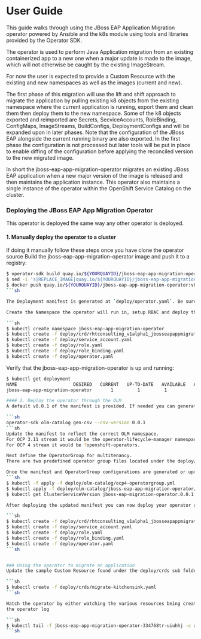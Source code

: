 # User Guide

This guide walks through using the JBoss EAP Application Migration operator 
powered by Ansible and the k8s module using tools and libraries provided by the Operator SDK.

The operator is used to perform Java Application migration from an existing containerized app
to a new one when a major update is made to the image, which will not otherwise be caught by the 
existing ImageStream. 

For now the user is expected to provide a Custom Resource with the existing and new namespaces 
as well as the images (current and new).

The first phase of this migration will use the lift and shift approach to migrate the application
by pulling existing k8 objects from the existing namespace where the current application is running,
export them and clean them then deploy them to the new namespace. 
Some of the k8 objects exported and reimported are Secrets, SecviceAccounts, RoleBinding, ConfigMaps,
ImageStreams, BuildConfigs, DeploymentConfigs and will be expanded upon in later phases. 
Note that the configuration of the JBoss EAP alongside the current running binary are also exported.
In the first phase the configuration is not processed but later tools will be put in place to enable
diffing of the configuration before applying the reconciled version to the new migrated image.

In short the jboss-eap-app-migration-operator migrates an existing JBoss EAP application when a new 
major version of the image is released and then maintains the application instance.
This operator also maintains a single instance of the operator within the OpenShift Service Catalog on the cluster.


### Deploying the JBoss EAP App Migration Operator
This operator is deployed the same way any other operator is deployed. 
#### 1. Manually deploy the operator to a cluster
If doing it manually follow these steps once you have clone the operator source
Build the jboss-eap-app-migration-operator image and push it to a registry:
```sh
$ operator-sdk build quay.io/${YOURQUAYID}/jboss-eap-app-migration-operator:v0.0.1
$ sed -i 's|REPLACE_IMAGE|quay.io/${YOURQUAYID}/jboss-eap-app-migration-operator:v0.0.1|g' deploy/operator.yaml
$ docker push quay.io/${YOURQUAYID}/jboss-eap-app-migration-operator:v0.0.1
```sh

The Deployment manifest is generated at `deploy/operator.yaml`. Be sure to update the deployment image as shown above since the default is just a placeholder.

Create the Namespace the operator will run in, setup RBAC and deploy the jboss-eap-app-migration-operator:

```sh
$ kubectl create namespace jboss-eap-app-migration-operator
$ kubectl create -f deploy/crd/rhtconsulting_v1alpha1_jbosseapappmigration_crd.yaml
$ kubectl create -f deploy/service_account.yaml
$ kubectl create -f deploy/role.yaml
$ kubectl create -f deploy/role_binding.yaml
$ kubectl create -f deploy/operator.yaml
```

Verify that the jboss-eap-app-migration-operator is up and running:

```sh
$ kubectl get deployment
NAME                     DESIRED   CURRENT   UP-TO-DATE   AVAILABLE   AGE
jboss-eap-app-migration-operator       1         1         1            1           1m

#### 2. Deploy the operator through the OLM
A default v0.0.1 of the manifest is provided. If needed you can generate a new/updated version as follows

```sh 
operator-sdk olm-catalog gen-csv --csv-version 0.0.1
```sh
Update the manifest to reflect the correct OLM namespace.  
For OCP 3.11 stream it would be the operator-lifecycle-manager namespace. 
For OCP 4 stream it would be ?openshift-operators.

Next define the OperatorGroup for multitenancy. 
There are two predefined operator group files located under the deploy/old-catalog sub folder to use as template.

Once the manifest and OperatorGroup configurations are generated or updated appropriately you can then proceed to deploying the manifest to the appropriate namespace the OLM runs from.
```sh
$ kubectl -f apply -f deploy/olm-catalog/ocp4-operatorgroup.yml
$ kubectl apply -f deploy/olm-catalog/jboss-eap-app-migration-operator/0.0.1/jboss-eap-app-migration-operator.v0.0.1.clusterserviceversion.yaml
$ kubectl get ClusterServiceVersion jboss-eap-migration-operator.0.0.1 -o json | jq '.status'

After deploying the updated manifest you can now deploy your operator using the same steps used in the manual deployment above. 

```sh
$ kubectl create -f deploy/crd/rhtconsulting_v1alpha1_jbosseapappmigration_crd.yaml
$ kubectl create -f deploy/service_account.yaml
$ kubectl create -f deploy/role.yaml
$ kubectl create -f deploy/role_binding.yaml
$ kubectl create -f deploy/operator.yaml
```sh


### Using the operator to migrate an application
Update the sample Custom Resource found under the deploy/crds sub folder of the operator and then deploy it.

```sh
$ kubectl create -f deploy/crds/migrate-kitchensink.yaml
```sh

Watch the operator by either watching the various resources being created within the new namespace or tail 
the operator log 

```sh
$ kubectl tail -f jboss-eap-app-migration-operator-334768tr-uiuhhj -c ansible
```sh

